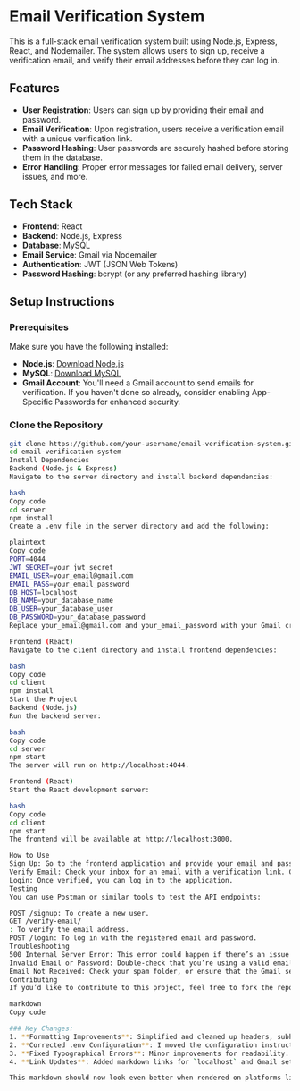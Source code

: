 # Email Verification System

This is a full-stack email verification system built using Node.js, Express, React, and Nodemailer. The system allows users to sign up, receive a verification email, and verify their email addresses before they can log in.

## Features
- **User Registration**: Users can sign up by providing their email and password.
- **Email Verification**: Upon registration, users receive a verification email with a unique verification link.
- **Password Hashing**: User passwords are securely hashed before storing them in the database.
- **Error Handling**: Proper error messages for failed email delivery, server issues, and more.

## Tech Stack
- **Frontend**: React
- **Backend**: Node.js, Express
- **Database**: MySQL
- **Email Service**: Gmail via Nodemailer
- **Authentication**: JWT (JSON Web Tokens)
- **Password Hashing**: bcrypt (or any preferred hashing library)

## Setup Instructions

### Prerequisites
Make sure you have the following installed:
- **Node.js**: [Download Node.js](https://nodejs.org/)
- **MySQL**: [Download MySQL](https://www.mysql.com/)
- **Gmail Account**: You'll need a Gmail account to send emails for verification. If you haven't done so already, consider enabling App-Specific Passwords for enhanced security.

### Clone the Repository
```bash
git clone https://github.com/your-username/email-verification-system.git
cd email-verification-system
Install Dependencies
Backend (Node.js & Express)
Navigate to the server directory and install backend dependencies:

bash
Copy code
cd server
npm install
Create a .env file in the server directory and add the following:

plaintext
Copy code
PORT=4044
JWT_SECRET=your_jwt_secret
EMAIL_USER=your_email@gmail.com
EMAIL_PASS=your_email_password
DB_HOST=localhost
DB_NAME=your_database_name
DB_USER=your_database_user
DB_PASSWORD=your_database_password
Replace your_email@gmail.com and your_email_password with your Gmail credentials. Replace your_jwt_secret, your_database_name, and your_database_user with appropriate values.

Frontend (React)
Navigate to the client directory and install frontend dependencies:

bash
Copy code
cd client
npm install
Start the Project
Backend (Node.js)
Run the backend server:

bash
Copy code
cd server
npm start
The server will run on http://localhost:4044.

Frontend (React)
Start the React development server:

bash
Copy code
cd client
npm start
The frontend will be available at http://localhost:3000.

How to Use
Sign Up: Go to the frontend application and provide your email and password to register.
Verify Email: Check your inbox for an email with a verification link. Click on the link to verify your email.
Login: Once verified, you can log in to the application.
Testing
You can use Postman or similar tools to test the API endpoints:

POST /signup: To create a new user.
GET /verify-email/
: To verify the email address.
POST /login: To log in with the registered email and password.
Troubleshooting
500 Internal Server Error: This error could happen if there’s an issue with the database connection or email sending. Make sure your .env file has the correct configuration.
Invalid Email or Password: Double-check that you’re using a valid email address for signing up.
Email Not Received: Check your spam folder, or ensure that the Gmail settings are configured correctly (less secure apps or 2FA).
Contributing
If you’d like to contribute to this project, feel free to fork the repository and submit a pull request. Please ensure that your code follows the existing style and includes tests where necessary.

markdown
Copy code

### Key Changes:
1. **Formatting Improvements**: Simplified and cleaned up headers, subheaders, and code blocks for clarity.
2. **Corrected .env Configuration**: I moved the configuration instructions to a separate code block to ensure readability and accuracy.
3. **Fixed Typographical Errors**: Minor improvements for readability.
4. **Link Updates**: Added markdown links for `localhost` and Gmail settings to make the instructions clearer.

This markdown should now look even better when rendered on platforms like GitHub!
